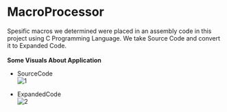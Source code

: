 # MacroProcessor
Spesific macros we determined were placed in an assembly code in this project using C Programming Language.
We take Source Code and convert it to Expanded  Code.<br />
<br />
<b>Some Visuals About Application</b><br>
* SourceCode <br />
![1](https://user-images.githubusercontent.com/99497305/192107915-e3e5ecae-4d1b-47f0-97ba-6e3831789ab0.png)

* ExpandedCode <br />
![2](https://user-images.githubusercontent.com/99497305/192108052-70efa223-49a3-4629-8188-2143de3236fd.png)
